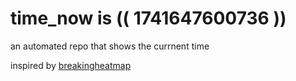 # time_now is (( 1741647600736 ))

an automated repo that shows the currnent time

inspired by [breakingheatmap](https://github.com/breakingheatmap/breakingheatmap)